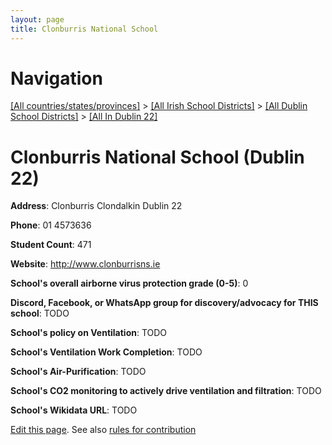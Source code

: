 ```yaml
---
layout: page
title: Clonburris National School
---
```

# Navigation

[[All countries/states/provinces]](../../../..) > [[All Irish School Districts]](../../..) > [[All Dublin School Districts]](../..) > [[All In Dublin 22]](..)

# Clonburris National School (Dublin 22)

**Address**: Clonburris Clondalkin Dublin 22

**Phone**: 01 4573636

**Student Count**: 471

**Website**: <http://www.clonburrisns.ie>

**School's overall airborne virus protection grade (0-5)**: 0

**Discord, Facebook, or WhatsApp group for discovery/advocacy for THIS school**: TODO

**School's policy on Ventilation**: TODO

**School's Ventilation Work Completion**: TODO

**School's Air-Purification**: TODO

**School's CO2 monitoring to actively drive ventilation and filtration**: TODO

**School's Wikidata URL**: TODO


[Edit this page](https://github.com/ventilate-schools/Ireland/edit/main/./Dublin_22/Clonburris_National_School.md). See also [rules for contribution](../../../contribution-rules/)